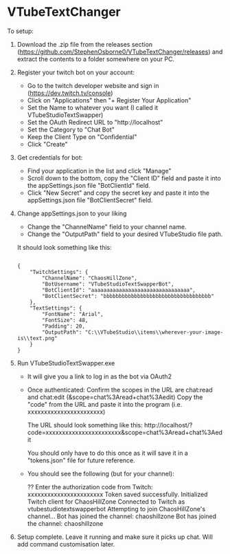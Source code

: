 # VTubeTextChanger

To setup:

1) Download the .zip file from the releases section (https://github.com/StephenOsborne0/VTubeTextChanger/releases) and 
    extract the contents to a folder somewhere on your PC.

2) Register your twitch bot on your account:

    - Go to the twitch developer website and sign in (https://dev.twitch.tv/console)
    - Click on "Applications" then "+ Register Your Application"
    - Set the Name to whatever you want (I called it VTubeStudioTextSwapper)
    - Set the OAuth Redirect URL to "http://localhost"
    - Set the Category to "Chat Bot"
    - Keep the Client Type on "Confidential"
    - Click "Create"

3) Get credentials for bot:

    - Find your application in the list and click "Manage"
    - Scroll down to the bottom, copy the "Client ID" field and paste it into the appSettings.json file "BotClientId" field.
    - Click "New Secret" and copy the secret key and paste it into the appSettings.json file "BotClientSecret" field.

4) Change appSettings.json to your liking

    - Change the "ChannelName" field to your channel name.
    - Change the "OutputPath" field to your desired VTubeStudio file path.

    It should look something like this:

    ```

    {
        "TwitchSettings": {
            "ChannelName": "ChaosHillZone",
            "BotUsername": "VTubeStudioTextSwapperBot",
            "BotClientId": "aaaaaaaaaaaaaaaaaaaaaaaaaaaaaaaa",
            "BotClientSecret": "bbbbbbbbbbbbbbbbbbbbbbbbbbbbbbbbbbb"
        },
        "TextSettings": {
            "FontName": "Arial",
            "FontSize": 48,
            "Padding": 20,
            "OutputPath": "C:\\VTubeStudio\\items\\wherever-your-image-is\\text.png"
        }
    }

    ```

5) Run VTubeStudioTextSwapper.exe

    - It will give you a link to log in as the bot via OAuth2
    - Once authenticated:
      Confirm the scopes in the URL are chat:read and chat:edit (&scope=chat%3Aread+chat%3Aedit)
      Copy the "code" from the URL and paste it into the program (i.e. xxxxxxxxxxxxxxxxxxxxxxx)
    
        The URL should look something like this:
        http://localhost/?code=xxxxxxxxxxxxxxxxxxxxxxx&scope=chat%3Aread+chat%3Aedit

      You should only have to do this once as it will save it in a "tokens.json" file for future reference.

    - You should see the following (but for your channel):

        ?? Enter the authorization code from Twitch: xxxxxxxxxxxxxxxxxxxxxxx
        Token saved successfully.
        Initialized Twitch client for ChaosHillZone
        Connected to Twitch as vtubestudiotextswapperbot
        Attempting to join ChaosHillZone's channel...
        Bot has joined the channel: chaoshillzone
        Bot has joined the channel: chaoshillzone

6) Setup complete. Leave it running and make sure it picks up chat. Will add command customisation later.

